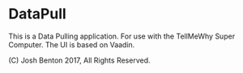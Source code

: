 DataPull
==============
This is a Data Pulling application. For use with the TellMeWhy Super Computer.
The UI is based on Vaadin.

(C) Josh Benton 2017, All Rights Reserved.